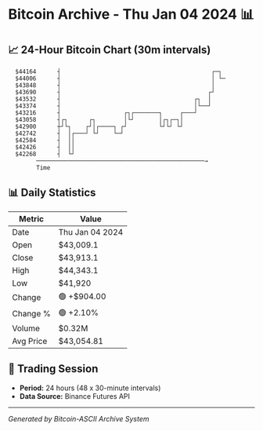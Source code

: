 # Bitcoin Archive - Thu Jan 04 2024 📊

## 📈 24-Hour Bitcoin Chart (30m intervals)

```
  $44164      ┤                                           ┌─┐  
  $44006      ┤                                           │ └─ 
  $43848      ┤                                           │    
  $43690      ┤                                          ┌┘    
  $43532      ┤                                      ┌┐  │     
  $43374      ┤                                      │└──┘     
  $43216      ┤                  ┌┐┌───────┐     ┌───┘         
  $43058      ┤┌┐      ┌┐        │└┘       │┌┐┌─┐│             
  $42900      ┼┘└┐    ┌┘│┌────┐ ┌┘         └┘└┘ └┘             
  $42742      ┤  │┌───┘ └┘    └─┘                              
  $42584      ┤  ││                                            
  $42426      ┤  ││                                            
  $42268      ┤  └┘                                            
        ────────────────────────────────────────────────→
        Time
```

## 📊 Daily Statistics

| Metric | Value |
|--------|-------|
| Date | Thu Jan 04 2024 |
| Open | $43,009.1 |
| Close | $43,913.1 |
| High | $44,343.1 |
| Low | $41,920 |
| Change | 🟢 +$904.00 |
| Change % | 🟢 +2.10% |
| Volume | $0.32M |
| Avg Price | $43,054.81 |

## 📅 Trading Session

- **Period:** 24 hours (48 x 30-minute intervals)
- **Data Source:** Binance Futures API

---
*Generated by Bitcoin-ASCII Archive System*
